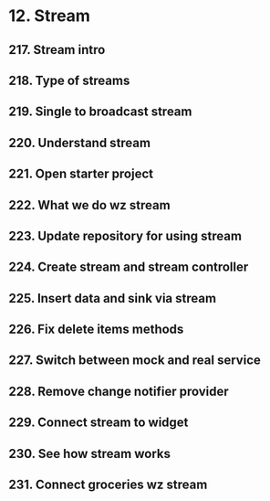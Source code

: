 # 12. Stream

## 217. Stream intro
## 218. Type of streams
## 219. Single to broadcast stream
## 220. Understand stream
## 221. Open starter project
## 222. What we do wz stream
## 223. Update repository for using stream
## 224. Create stream and stream controller
## 225. Insert data and sink via stream
## 226. Fix delete items methods
## 227. Switch between mock and real service
## 228. Remove change notifier provider
## 229. Connect stream to widget
## 230. See how stream works
## 231. Connect groceries wz stream